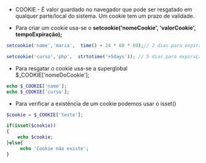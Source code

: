 - COOKIE - É valor guardado no navegador que pode ser resgatado em qualquer parte/local do sistema. Um cookie tem um prazo de validade.

- Para criar um cookie usa-se o **setcookie('nomeCookie', 'valorCookie', tempoExpiração);** 
``` PHP
setcookie('name','maria',  time() + 24 * 60 * 60);// 2 dias para expiração

setcookie('curso','php',  strtotime('+5days')); // 5 dias para expiração

```

- Para resgatar o cookie usa-se a superglobal $_COOKIE['nomeDoCookie'];
``` PHP
echo $_COOKIE['name'];
echo $_COOKIE['curso'];

```

- Para verificar a existência de um cookie podemos usar o isset()
``` PHP
$cookie = $_COOKIE['teste'];

if(isset($cookie))
{
	echo $cookie;
}else{
	 echo 'Cookie não existe';
}
```
